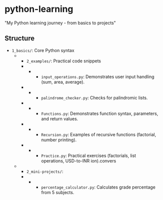 # python-learning
"My Python learning journey - from basics to projects"

## Structure
- `1_basics/`: Core Python syntax
  - - `2_examples/`: Practical code snippets
    - - - `input_operations.py`: Demonstrates user input handling (sum, area, average).
    - - - `palindrome_checker.py`: Checks for palindromic lists.
    - - - `Functions.py`: Demonstrates function syntax, parameters, and return values.
    - - - `Recursion.py`: Examples of recursive functions (factorial, number printing).
    - - - `Practice.py`: Practical exercises (factorials, list operations, USD-to-INR ion).convers
  - - `2_mini-projects/`:
    - - - `percentage_calculator.py`: Calculates grade percentage from 5 subjects.
    
